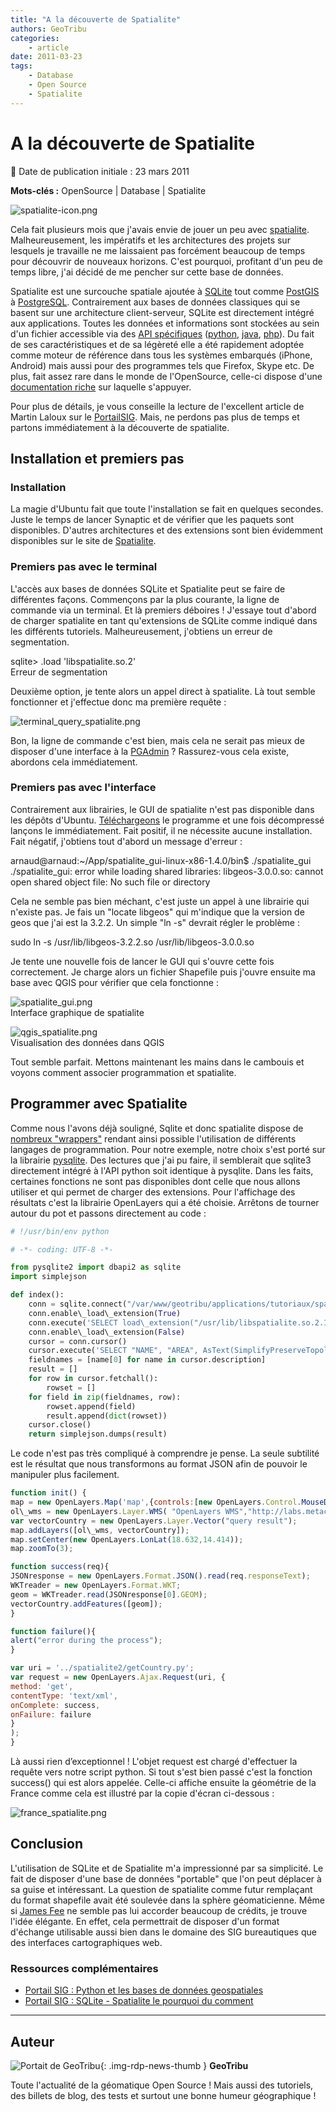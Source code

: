 ```yaml
---
title: "A la découverte de Spatialite"
authors: GeoTribu
categories:
    - article
date: 2011-03-23
tags:
    - Database
    - Open Source
    - Spatialite
---
```


# A la découverte de Spatialite

:calendar: Date de publication initiale : 23 mars 2011

**Mots-clés :** OpenSource | Database | Spatialite

![spatialite-icon.png](https://cdn.geotribu.fr/img/logos-icones/logiciels_librairies/spatialite.png)

Cela fait plusieurs mois que j'avais envie de jouer un peu avec [spatialite](http://www.gaia-gis.it/spatialite/). Malheureusement, les impératifs et les architectures des projets sur lesquels je travaille ne me laissaient pas forcément beaucoup de temps pour découvrir de nouveaux horizons. C'est pourquoi, profitant d'un peu de temps libre, j'ai décidé de me pencher sur cette base de données.

Spatialite est une surcouche spatiale ajoutée à [SQLite](http://www.sqlite.org/) tout comme [PostGIS](http://postgis.refractions.net/) à [PostgreSQL](http://www.postgresql.org/). Contrairement aux bases de données classiques qui se basent sur une architecture client-serveur, SQLite est directement intégré aux applications. Toutes les données et informations sont stockées au sein d'un fichier accessible via des [API spécifiques](http://www.sqlite.org/cvstrac/wiki?p=SqliteWrappers) ([python](http://docs.python.org/library/sqlite3.html), [java](http://www.ch-werner.de/javasqlite/), [php](http://php.net/manual/fr/book.sqlite.php)). Du fait de ses caractéristiques et de sa légèreté elle a été rapidement adoptée comme moteur de référence dans tous les systèmes embarqués (iPhone, Android) mais aussi pour des programmes tels que Firefox, Skype etc. De plus, fait assez rare dans le monde de l'OpenSource, celle-ci dispose d'une [documentation riche](http://www.gaia-gis.it/spatialite-2.4.0-4/spatialite-cookbook-fr/index.html) sur laquelle s'appuyer.

Pour plus de détails, je vous conseille la lecture de l'excellent article de Martin Laloux sur le [PortailSIG](http://www.portailsig.org/content/sqlite-spatialite-le-pourquoi-du-comment). Mais, ne perdons pas plus de temps et partons immédiatement à la découverte de spatialite.

## Installation et premiers pas

### Installation

La magie d'Ubuntu fait que toute l'installation se fait en quelques secondes. Juste le temps de lancer Synaptic et de vérifier que les paquets sont disponibles. D'autres architectures et des extensions sont bien évidemment disponibles sur le site de [Spatialite](http://www.gaia-gis.it/spatialite/binaries.html).

### Premiers pas avec le terminal

L'accès aux bases de données SQLite et Spatialite peut se faire de différentes façons. Commençons par la plus courante, la ligne de commande via un terminal. Et là premiers déboires ! J'essaye tout d'abord de charger spatialite en tant qu'extensions de SQLite comme indiqué dans les différents tutoriels. Malheureusement, j'obtiens un erreur de segmentation.

sqlite> .load 'libspatialite.so.2'  
Erreur de segmentation  

Deuxième option, je tente alors un appel direct à spatialite. Là tout semble fonctionner et j'effectue donc ma première requête :

![terminal_query_spatialite.png](http://geotribu.net/sites/default/files/Tuto/img/Blog/spatialite/terminal_query_spatialite.png)

Bon, la ligne de commande c'est bien, mais cela ne serait pas mieux de disposer d'une interface à la [PGAdmin](http://www.pgadmin.org/) ? Rassurez-vous cela existe, abordons cela immédiatement.

### Premiers pas avec l'interface

Contrairement aux librairies, le GUI de spatialite n'est pas disponible dans les dépôts d'Ubuntu. [Téléchargeons](http://www.gaia-gis.it/spatialite-2.4.0-4/spatialite_gui-linux-x86-1.4.0.tar.gz) le programme et une fois décompressé lançons le immédiatement. Fait positif, il ne nécessite aucune installation. Fait négatif, j'obtiens tout d'abord un message d'erreur :

arnaud@arnaud:~/App/spatialite\_gui-linux-x86-1.4.0/bin$ ./spatialite\_gui  
./spatialite\_gui: error while loading shared libraries: libgeos-3.0.0.so: cannot open shared object file: No such file or directory  

Cela ne semble pas bien méchant, c'est juste un appel à une librairie qui n'existe pas. Je fais un "locate libgeos" qui m'indique que la version de geos que j'ai est la 3.2.2. Un simple "ln -s" devrait régler le problème :

sudo ln -s /usr/lib/libgeos-3.2.2.so /usr/lib/libgeos-3.0.0.so  

Je tente une nouvelle fois de lancer le GUI qui s'ouvre cette fois correctement. Je charge alors un fichier Shapefile puis j'ouvre ensuite ma base avec QGIS pour vérifier que cela fonctionne :

![spatialite_gui.png](http://geotribu.net/sites/default/files/Tuto/img/Blog/spatialite/spatialite_gui.png)  
Interface graphique de spatialite

![qgis_spatialite.png](http://geotribu.net/sites/default/files/Tuto/img/Blog/spatialite/qgis_spatialite.png)  
Visualisation des données dans QGIS

Tout semble parfait. Mettons maintenant les mains dans le cambouis et voyons comment associer programmation et spatialite.

## Programmer avec Spatialite

Comme nous l'avons déjà souligné, Sqlite et donc spatialite dispose de [nombreux "wrappers"](http://www.sqlite.org/cvstrac/wiki?p=SqliteWrappers) rendant ainsi possible l'utilisation de différents langages de programmation. Pour notre exemple, notre choix s'est porté sur la librairie [pysqlite](http://code.google.com/p/pysqlite/). Des lectures que j'ai pu faire, il semblerait que sqlite3 directement intégré à l'API python soit identique à pysqlite. Dans les faits, certaines fonctions ne sont pas disponibles dont celle que nous allons utiliser et qui permet de charger des extensions. Pour l'affichage des résultats c'est la librairie OpenLayers qui a été choisie. Arrêtons de tourner autour du pot et passons directement au code :

```python
# !/usr/bin/env python  

# -*- coding: UTF-8 -*-

from pysqlite2 import dbapi2 as sqlite  
import simplejson

def index():  
    conn = sqlite.connect("/var/www/geotribu/applications/tutoriaux/spatialite/WORLD.sqlite")  
    conn.enable\_load\_extension(True)  
    conn.execute('SELECT load\_extension("/usr/lib/libspatialite.so.2.1.0")')  
    conn.enable\_load\_extension(False)  
    cursor = conn.cursor()  
    cursor.execute('SELECT "NAME", "AREA", AsText(SimplifyPreserveTopology("Geometry", 0.1)) AS GEOM FROM "TM\_WORLD\_BORDERS-0.3" WHERE "NAME" LIKE "France"')  
    fieldnames = [name[0] for name in cursor.description]  
    result = []  
    for row in cursor.fetchall():  
        rowset = []  
    for field in zip(fieldnames, row):  
        rowset.append(field)  
        result.append(dict(rowset))  
    cursor.close()  
    return simplejson.dumps(result)
```

Le code n'est pas très compliqué à comprendre je pense. La seule subtilité est le résultat que nous transformons au format JSON afin de pouvoir le manipuler plus facilement.

```javascript
function init() {  
map = new OpenLayers.Map('map',{controls:[new OpenLayers.Control.MouseDefaults(), new OpenLayers.Control.LayerSwitcher()]});  
ol\_wms = new OpenLayers.Layer.WMS( "OpenLayers WMS","http://labs.metacarta.com/wms/vmap0?", {layers: 'basic'});  
var vectorCountry = new OpenLayers.Layer.Vector("query result");  
map.addLayers([ol\_wms, vectorCountry]);  
map.setCenter(new OpenLayers.LonLat(18.632,14.414));  
map.zoomTo(3);

function success(req){  
JSONresponse = new OpenLayers.Format.JSON().read(req.responseText);  
WKTreader = new OpenLayers.Format.WKT;  
geom = WKTreader.read(JSONresponse[0].GEOM);  
vectorCountry.addFeatures([geom]);  
}

function failure(){  
alert("error during the process");  
}

var uri = '../spatialite2/getCountry.py';  
var request = new OpenLayers.Ajax.Request(uri, {  
method: 'get',  
contentType: 'text/xml',  
onComplete: success,  
onFailure: failure  
}  
);  
}  
```

Là aussi rien d’exceptionnel ! L'objet request est chargé d'effectuer la requête vers notre script python. Si tout s'est bien passé c'est la fonction success() qui est alors appelée. Celle-ci affiche ensuite la géométrie de la France comme cela est illustré par la copie d'écran ci-dessous :

![france_spatialite.png](http://geotribu.net/sites/default/files/Tuto/img/Blog/spatialite/france_spatialite.png)

## Conclusion

L'utilisation de SQLite et de Spatialite m'a impressionné par sa simplicité. Le fait de disposer d'une base de données "portable" que l'on peut déplacer à sa guise et intéressant. La question de spatialite comme futur remplaçant du format shapefile avait été soulevée dans la sphère géomaticienne. Même si [James Fee](http://www.spatiallyadjusted.com/2010/09/16/spatialite-is-not-the-shapefile-of-the-future/) ne semble pas lui accorder beaucoup de crédits, je trouve l'idée élégante. En effet, cela permettrait de disposer d'un format d'échange utilisable aussi bien dans le domaine des SIG bureautiques que des interfaces cartographiques web.

### Ressources complémentaires

* [Portail SIG : Python et les bases de données geospatiales](http://www.portailsig.org/content/python-les-bases-de-donnees-geospatiales-1-traitement-classique-principes-et-problemes)  
* [Portail SIG : SQLite - Spatialite le pourquoi du comment](http://www.portailsig.org/content/sqlite-spatialite-le-pourquoi-du-comment)

----

## Auteur

![Portait de GeoTribu](https://cdn.geotribu.fr/img/internal/charte/geotribu_logo_64x64.png){: .img-rdp-news-thumb }
**GeoTribu**

Toute l'actualité de la géomatique Open Source ! Mais aussi des tutoriels, des billets de blog, des tests et surtout une bonne humeur géographique !
